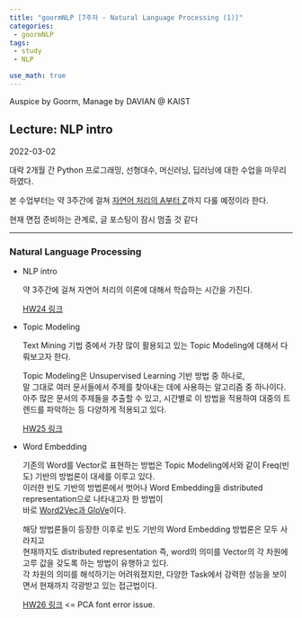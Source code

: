 ```yaml
---
title: "goormNLP [7주차 - Natural Language Processing (1)]"  
categories:
 - goormNLP
tags:
 - study
 - NLP

use_math: true
---
```


Auspice by Goorm, Manage by DAVIAN @ KAIST

## Lecture: NLP intro

2022-03-02

대략 2개월 간 Python 프로그래밍, 선형대수, 머신러닝, 딥러닝에 대한 수업을 마무리하였다.

본 수업부터는 약 3주간에 걸쳐 <u>자연어 처리의 A부터 Z</u>까지 다룰 예정이라 한다. 

현재 면접 준비하는 관계로, 글 포스팅이 잠시 멈출 것 같다

---

### Natural Language Processing

- NLP intro
  
    
  
    약 3주간에 걸쳐 자연어 처리의 이론에 대해서 학습하는 시간을 가진다.
    
    [HW24 링크](https://github.com/wjh1065/goormNLP/blob/main/06_Natural_Language_Processing/sol/%5BHW24_Answer%5D_NaiveBayes_Classifier.ipynb)
    
    
    
- Topic Modeling
  
    
  
    Text Mining 기법 중에서 가장 많이 활용되고 있는 Topic Modeling에 대해서 다뤄보고자 한다.
    
    
    
    Topic Modeling은 Unsupervised Learning 기반 방법 중 하나로,  
    말 그대로 여러 문서들에서 주제를 찾아내는 데에 사용하는 알고리즘 중 하나이다.  
    아주 많은 문서의 주제들을 추출할 수 있고, 시간별로 이 방법을 적용하여 대중의 트렌드를 파악하는 등 다양하게 적용되고 있다.
    
    [HW25 링크](https://github.com/wjh1065/goormNLP/blob/main/06_Natural_Language_Processing/sol/%5BHW25_Problem%5D_Topic_Modeling.ipynb)
    
    
    
- Word Embedding
  
    
  
    기존의 Word를 Vector로 표현하는 방법은 Topic Modeling에서와 같이 Freq(빈도) 기반의 방법론이 대세를 이루고 있다.  
    이러한 빈도 기반의 방법론에서 벗어나 Word Embedding을 distributed representation으로 나타내고자 한 방법이  
    바로 <u>Word2Vec과 GloVe</u>이다.
    
    
    
    해당 방법론들이 등장한 이후로 빈도 기반의 Word Embedding 방법론은 모두 사라지고  
    현재까지도 distributed representation 즉, word의 의미를 Vector의 각 차원에 고루 값을 갖도록 하는 방법이 유행하고 있다.  
    각 차원의 의미를 해석하기는 어려워졌지만, 다양한 Task에서 강력한 성능을 보이면서 현재까지 각광받고 있는 접근법이다.
    
    [HW26 링크](https://github.com/wjh1065/goormNLP/blob/main/06_Natural_Language_Processing/sol/%5BHW26_Problem%5DWord2Vec.ipynb) <= PCA font error issue.


